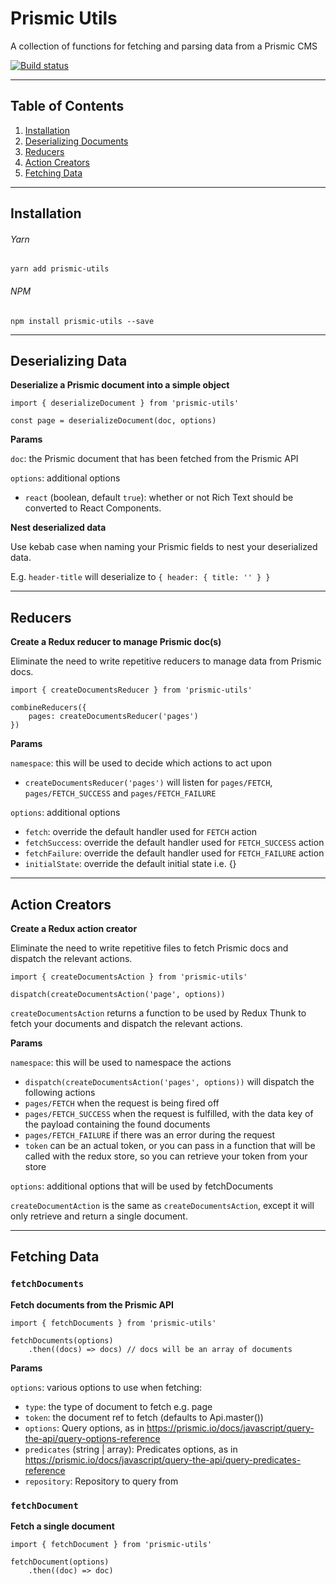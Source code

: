 # Prismic Utils

A collection of functions for fetching and parsing data from a Prismic CMS

[![Build status](https://badge.buildkite.com/2ba54e4ba3c3a0855de4c165b15f684841fbab4f616a9bba7d.svg?branch=master&style=flat-square)](https://buildkite.com/everyday-hero/prismic-utils)

---

## Table of Contents

1. [Installation](#installation)
2. [Deserializing Documents](#deserializing-data)
3. [Reducers](#reducers)
4. [Action Creators](#action-reducers)
5. [Fetching Data](#fetching-data)

---

## Installation

###### Yarn

`yarn add prismic-utils`

###### NPM

`npm install prismic-utils --save`

---

## Deserializing Data

**Deserialize a Prismic document into a simple object**

```
import { deserializeDocument } from 'prismic-utils'

const page = deserializeDocument(doc, options)
```

**Params**

`doc`: the Prismic document that has been fetched from the Prismic API

`options`: additional options

- `react` (boolean, default `true`): whether or not Rich Text should be converted to React Components.

**Nest deserialized data**

Use kebab case when naming your Prismic fields to nest your deserialized data.

E.g. `header-title` will deserialize to `{ header: { title: '' } }`

---

## Reducers

**Create a Redux reducer to manage Prismic doc(s)**

Eliminate the need to write repetitive reducers to manage data from Prismic docs.

```
import { createDocumentsReducer } from 'prismic-utils'

combineReducers({
	pages: createDocumentsReducer('pages')
})
```

**Params**

`namespace`: this will be used to decide which actions to act upon

- `createDocumentsReducer('pages')` will listen for `pages/FETCH`, `pages/FETCH_SUCCESS` and `pages/FETCH_FAILURE`

`options`: additional options

- `fetch`: override the default handler used for `FETCH` action
- `fetchSuccess`: override the default handler used for `FETCH_SUCCESS` action
- `fetchFailure`: override the default handler used for `FETCH_FAILURE` action
- `initialState`: override the default initial state i.e. {}


---

## Action Creators

**Create a Redux action creator**

Eliminate the need to write repetitive files to fetch Prismic docs and dispatch the relevant actions.

```
import { createDocumentsAction } from 'prismic-utils'

dispatch(createDocumentsAction('page', options))
```

`createDocumentsAction` returns a function to be used by Redux Thunk to fetch your documents and dispatch the relevant actions.

**Params**

`namespace`: this will be used to namespace the actions

- `dispatch(createDocumentsAction('pages', options))` will dispatch the following actions
- `pages/FETCH` when the request is being fired off
- `pages/FETCH_SUCCESS` when the request is fulfilled, with the data key of the payload containing the found documents
- `pages/FETCH_FAILURE` if there was an error during the request
- `token` can be an actual token, or you can pass in a function that will be called with the redux store, so you can retrieve your token from your store

`options`: additional options that will be used by fetchDocuments

`createDocumentAction` is the same as `createDocumentsAction`, except it will only retrieve and return a single document.

---

## Fetching Data

### `fetchDocuments`

**Fetch documents from the Prismic API**

```
import { fetchDocuments } from 'prismic-utils'

fetchDocuments(options)
	.then((docs) => docs) // docs will be an array of documents
```

**Params**

`options`: various options to use when fetching:

- `type`: the type of document to fetch e.g. page
- `token`: the document ref to fetch (defaults to Api.master())
- `options`: Query options, as in https://prismic.io/docs/javascript/query-the-api/query-options-reference
-  `predicates` (string | array): Predicates options, as in https://prismic.io/docs/javascript/query-the-api/query-predicates-reference
- `repository`: Repository to query from

### `fetchDocument`

**Fetch a single document**

```
import { fetchDocument } from 'prismic-utils'

fetchDocument(options)
	.then((doc) => doc)
```
